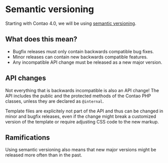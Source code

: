 # Semantic versioning

Starting with Contao 4.0, we will be using [semantic versioning][1].

## What does this mean?

 * Bugfix releases must only contain backwards compatible bug fixes.
 * Minor releases can contain new backwards compatible features.
 * Any incompatible API change must be released as a new major version.

## API changes

Not everything that is backwards incompatible is also an API change! The API includes the public and the protected
methods of the Contao PHP classes, unless they are declared as `@internal`.

Template files are explicitely not part of the API and thus can be changed in minor and bugfix releases, even if the
change might break a customized version of the template or require adjusting CSS code to the new markup.

## Ramifications

Using semantic versioning also means that new major versions might be released more often than in the past.

[1]: https://semver.org

